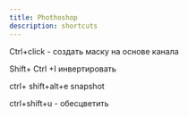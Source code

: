 ```yaml
---
title: Phothoshop
description: shortcuts
---
```


Ctrl+click - создать маску на основе канала

Shift+ Ctrl +I инвертировать

ctrl+ shift+alt+e snapshot

ctrl+shift+u - обесцветить